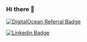 
### Hi there 👋
<!--
I am a scientist with academic research experience and a strong computer background. I have an expertise in Monte Carlo simulations, experience in modeling 3-D solids, and application of machine learning &/ computer vision to problems of this kind.

- 💬 Ask me about crystal growth, entropy, artificial intelligence, and cloud computing.


- :mailbox:How to reach me:


[![@garcia's Holopin board](https://holopin.io/api/user/board?user=garcia)](https://holopin.io/@garcia)

-->


<a href="https://www.digitalocean.com/?refcode=b86f53f9a50f&utm_campaign=Referral_Invite&utm_medium=Referral_Program&utm_source=badge"><img src="https://web-platforms.sfo2.cdn.digitaloceanspaces.com/WWW/Badge%201.svg" alt="DigitalOcean Referral Badge" /></a>


[![Linkedin Badge](https://img.shields.io/badge/-andrewrygarcia-blue?style=flat&logo=Linkedin&logoColor=white)](https://linkedin.com/in/andrewrygarcia)

<!--
**andrewrgarcia/andrewrgarcia** is a ✨ _special_ ✨ repository because its `README.md` (this file) appears on your GitHub profile.

Here are some ideas to get you started:

- 🔭 I’m currently working on ...

- 🌱 I’m currently learning ...

- 👯 I’m looking to collaborate on ...

- 🤔 I’m looking for help with ...

- 💬 Ask me about ..

- 📫 How to reach me: ...

- 😄 Pronouns: ...

- ⚡ Fun fact: ...
-->

<!--<a href="https://torus3d.herokuapp.com/">*Github profile image is a torus knot</a>  🍩🪢 -->
